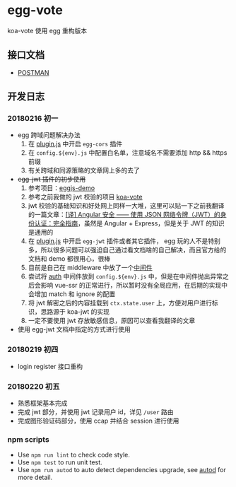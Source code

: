 # egg-vote

koa-vote 使用 egg 重构版本

## 接口文档
- [POSTMAN](https://documenter.getpostman.com/view/3083800/egg-vote/RVfyAp5B)

## 开发日志
### 20180216 初一
- egg 跨域问题解决办法
    1. 在 [plugin.js](config/plugin.js) 中开启 `egg-cors` 插件
    2. 在 `config.${env}.js` 中配置白名单，注意域名不需要添加 http && https 前缀
    3. 有关跨域和同源策略的文章网上多的去了
- ~~egg-jwt 插件的初步使用~~
    1. 参考项目：[eggjs-demo](https://github.com/glh1991/eggjs-demo)
    2. 参考之前我做的 jwt 校验的项目 [koa-vote](https://github.com/Raoul1996/koa-vote.git)
    2. jwt 校验的基础知识和好处网上同样一大堆，这里可以贴一下之前我翻译的一篇文章：[[译] Angular 安全 —— 使用 JSON 网络令牌（JWT）的身份认证：完全指南](https://juejin.im/post/5a64267c518825734e3e5c22)，虽然是 Angular + Express，但是关于 JWT 的知识是通用的
    3. 在 [plugin.js](config/plugin.js) 中开启 `egg-jwt` 插件或者其它插件， egg 玩的人不是特别多，所以很多问题可以强迫自己通过看文档啥的自己解决，而且官方给的文档和 demo 都很用心，很棒
    4. 目前是自己在 middleware 中放了一个[中间件](middleware/auth.js)
    5. 尝试将 [auth](middleware/auth.js) 中间件放到 `config.${env}.js` 中，但是在中间件抛出异常之后会影响 vue-ssr 的正常进行，所以暂时没有全局应用，在后期的实现中会增加 match 和 ignore 的配置
    6. 将 jwt 解密之后的内容挂载到 `ctx.state.user` 上，方便对用户进行标识，思路源于 koa-jwt 的实现
    7. 一定不要使用 jwt 存放敏感信息，原因可以查看我翻译的文章
- 使用 egg-jwt 文档中指定的方式进行使用
### 20180219 初四
- login register 接口重构

### 20180220 初五
- 熟悉框架基本完成
- 完成 jwt 部分，并使用 jwt 记录用户 id，详见 `/user` 路由
- 完成图形验证码部分，使用 ccap 并结合 session 进行使用

### npm scripts

- Use `npm run lint` to check code style.
- Use `npm test` to run unit test.
- Use `npm run autod` to auto detect dependencies upgrade, see [autod](https://www.npmjs.com/package/autod) for more detail.


[egg]: https://eggjs.org